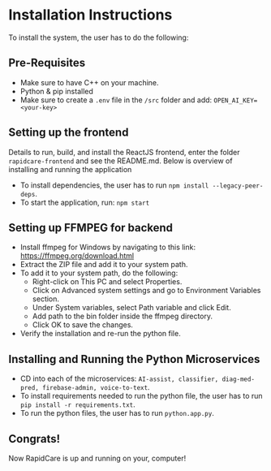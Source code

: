 # Installation Instructions

To install the system, the user has to do the following:

## Pre-Requisites
- Make sure to have C++ on your machine.
- Python & pip installed
- Make sure to create a ```.env``` file in the ```/src``` folder and add: ```OPEN_AI_KEY=<your-key>```

## Setting up the frontend
Details to run, build, and install the ReactJS frontend, enter the folder ```rapidcare-frontend``` and see the README.md. Below is overview of installing and running the application
- To install dependencies, the user has to run ```npm install --legacy-peer-deps```.
- To start the application, run: ```npm start```

## Setting up FFMPEG for backend
- Install ffmpeg for Windows by navigating to this link: https://ffmpeg.org/download.html
- Extract the ZIP file and add it to your system path.
- To add it to your system path, do the following:
  - Right-click on This PC and select Properties.
  - Click on Advanced system settings and go to Environment Variables section.
  - Under System variables, select Path variable and click Edit.
  - Add path to the bin folder inside the ffmpeg directory.
  - Click OK to save the changes.
- Verify the installation and re-run the python file.

## Installing and Running the Python Microservices
- CD into each of the microservices: ```AI-assist, classifier, diag-med-pred, firebase-admin, voice-to-text```.
- To install requirements needed to run the python file, the user has to run ```pip install -r requirements.txt```.
- To run the python files, the user has to run ```python.app.py```. 

## Congrats!
Now RapidCare is up and running on your, computer!
